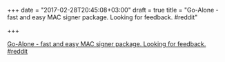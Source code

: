 +++
date = "2017-02-28T20:45:08+03:00"
draft = true
title = "Go-Alone - fast and easy MAC signer package. Looking for feedback.  #reddit"

+++

<p><a href="https://t.co/YxcSVN0wsC">Go-Alone - fast and easy MAC signer package. Looking for feedback.  #reddit</a></p>
